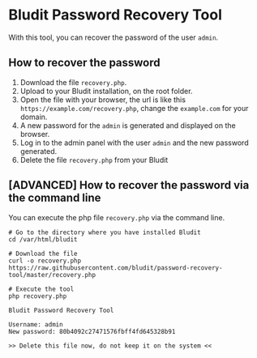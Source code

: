 # Bludit Password Recovery Tool
With this tool, you can recover the password of the user `admin`.

## How to recover the password
1. Download the file `recovery.php`.
2. Upload to your Bludit installation, on the root folder.
3. Open the file with your browser, the url is like this `https://example.com/recovery.php`, change the `example.com` for your domain.
4. A new password for the `admin` is generated and displayed on the browser.
5. Log in to the admin panel with the user `admin` and the new password generated.
6. Delete the file `recovery.php` from your Bludit

## [ADVANCED] How to recover the password via the command line
You can execute the php file `recovery.php` via the command line.
```
# Go to the directory where you have installed Bludit
cd /var/html/bludit

# Download the file
curl -o recovery.php https://raw.githubusercontent.com/bludit/password-recovery-tool/master/recovery.php

# Execute the tool
php recovery.php
```

```
Bludit Password Recovery Tool

Username: admin
New password: 80b4092c27471576fbff4fd645328b91

>> Delete this file now, do not keep it on the system <<
```
